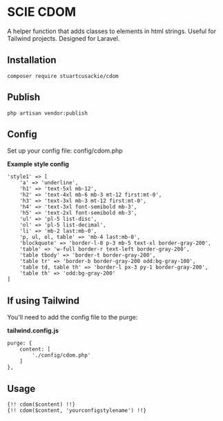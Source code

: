 # SCIE CDOM

A helper function that adds classes to elements in html strings. Useful for Tailwind projects. Designed for Laravel.

## Installation

```
composer require stuartcusackie/cdom
```

## Publish

```
php artisan vendor:publish
```

## Config

Set up your config file: config/cdom.php

**Example style config**
```
'style1' => [
	'a' => 'underline',
	'h1' => 'text-5xl mb-12',
	'h2' => 'text-4xl mb-6 mb-3 mt-12 first:mt-0',
	'h3' => 'text-3xl mb-3 mt-12 first:mt-0',
	'h4' => 'text-3xl font-semibold mb-3',
	'h5' => 'text-2xl font-semibold mb-3',
	'ul' => 'pl-5 list-disc',
	'ol' => 'pl-5 list-decimal',
	'li' => 'mb-2 last:mb-0',
	'p, ul, ol, table' => 'mb-4 last:mb-0',
	'blockquote' => 'border-l-8 p-3 mb-5 text-xl border-gray-200',
	'table' => 'w-full border-r text-left border-gray-200',
	'table tbody' => 'border-t border-gray-200',
	'table tr' => 'border-b border-gray-200 odd:bg-gray-100',
	'table td, table th' => 'border-l px-3 py-1 border-gray-200',
	'table th' => 'odd:bg-gray-200'
]
```

## If using Tailwind

You'll need to add the config file to the purge:

**tailwind.config.js**
```
purge: {
	content: [
		'./config/cdom.php'
	]
},
```

## Usage

```
{!! cdom($content) !!}
{!! cdom($content, 'yourconfigstylename') !!}
```

